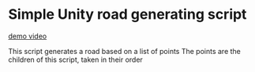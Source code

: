 # Simple Unity road generating script

[demo video](https://www.youtube.com/watch?v=Qne5CmUYiUQ)

This script generates a road based on a list of points
The points are the children of this script, taken in their order

